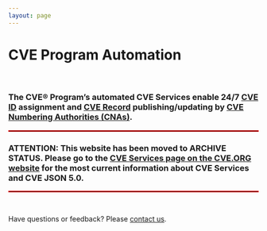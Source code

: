 ```yaml
---
layout: page
---
```


<h1 class="site-title">CVE Program Automation</h1>
<br>
<div class="jumbotron">
  <h3>The CVE® Program’s automated CVE Services enable 24/7 <a href="https://www.cve.org/ResourcesSupport/Glossary?activeTerm=glossaryCVEID">CVE ID</a> assignment and <a href="https://www.cve.org/ResourcesSupport/Glossary?activeTerm=glossaryRecord">CVE Record</a> publishing/updating by <a href="https://www.cve.org/ProgramOrganization/CNAs">CVE Numbering Authorities (CNAs)</a>.</h3>
  
<hr style="border:1px solid red">

<h3><strong>ATTENTION:</strong> This website has been moved to ARCHIVE STATUS. Please go to the <a href="https://www.cve.org/AllResources/CveServices">CVE Services page on the CVE.ORG website</a> for the most current information about CVE Services and CVE JSON 5.0.</h3>

<hr style="border:1px solid red">

<br/>
</div>

<p class="lead text-center">Have questions or feedback? Please <a href="https://cveform.mitre.org/">contact us</a>.</p>

